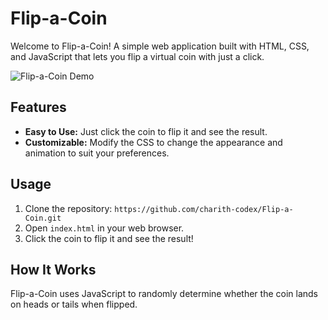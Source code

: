 # Flip-a-Coin

Welcome to Flip-a-Coin! A simple web application built with HTML, CSS, and JavaScript that lets you flip a virtual coin with just a click.

![Flip-a-Coin Demo](demo.gif)

## Features

- **Easy to Use:** Just click the coin to flip it and see the result.
- **Customizable:** Modify the CSS to change the appearance and animation to suit your preferences.

## Usage

1. Clone the repository: `https://github.com/charith-codex/Flip-a-Coin.git`
2. Open `index.html` in your web browser.
3. Click the coin to flip it and see the result!

## How It Works

Flip-a-Coin uses JavaScript to randomly determine whether the coin lands on heads or tails when flipped.


